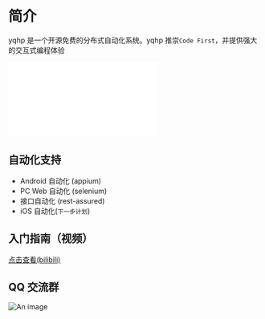 # 简介

yqhp 是一个开源免费的分布式自动化系统。yqhp 推崇`Code First`，并提供强大的交互式编程体验

<iframe src="//player.bilibili.com/player.html?bvid=BV1V14y1Q7Pd&page=1" scrolling="no" border="0" frameborder="no" framespacing="0" allowfullscreen="true"> </iframe>

## 自动化支持

- Android 自动化 (appium)
- PC Web 自动化 (selenium)
- 接口自动化 (rest-assured)
- iOS 自动化(`下一步计划`)

## 入门指南（视频）

[点击查看(bilibili)](https://www.bilibili.com/list/435301370?sid=3463608&desc=1&oid=784557369&bvid=BV1V14y1Q7Pd)

## QQ 交流群

![An image](/yqhp-qq-qun.jpg)
